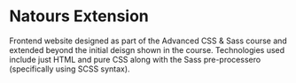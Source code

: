 # Natours Extension

Frontend website designed as part of the Advanced CSS & Sass course and extended beyond the initial deisgn shown in the course.
Technologies used include just HTML and pure CSS along with the Sass pre-processero (specifically using SCSS syntax).
